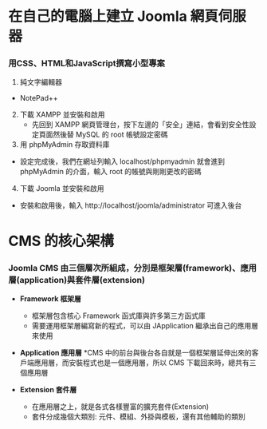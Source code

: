# 在自己的電腦上建立 Joomla 網頁伺服器
### 用CSS、HTML和JavaScript撰寫小型專案
1. 純文字編輯器
  * NotePad++
2. 下載 XAMPP 並安裝和啟用
   * 先回到 XAMPP 網頁管理台，按下左邊的「安全」連結，會看到安全性設定頁面然後替 MySQL 的 root 帳號設定密碼  
3. 用 phpMyAdmin 存取資料庫
  * 設定完成後，我們在網址列輸入 localhost/phpmyadmin 就會進到 phpMyAdmin 的介面，輸入 root 的帳號與剛剛更改的密碼
4. 下載 Joomla 並安裝和啟用
  * 安裝和啟用後，輸入 http://localhost/joomla/administrator 可進入後台
  
# CMS 的核心架構
### Joomla CMS 由三個層次所組成，分別是框架層(framework)、應用層(application)與套件層(extension)
* **Framework 框架層**
  * 框架層包含核心 Framework 函式庫與許多第三方函式庫
  * 需要運用框架層編寫新的程式，可以由 JApplication 繼承出自己的應用層來使用
  
* **Application 應用層**
  *CMS 中的前台與後台各自就是一個框架層延伸出來的客戶端應用層，而安裝程式也是一個應用層，所以 CMS 下載回來時，總共有三個應用層
* **Extension 套件層**  
	 * 在應用層之上，就是各式各樣豐富的擴充套件(Extension)
	 * 套件分成幾個大類別: 元件、模組、外掛與模板，還有其他輔助的類別
